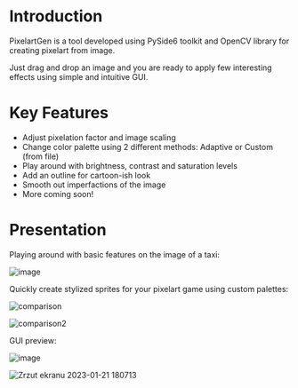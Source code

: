 # Introduction
PixelartGen is a tool developed using PySide6 toolkit and OpenCV library for creating pixelart from image.

Just drag and drop an image and you are ready to apply few interesting effects using simple and intuitive GUI.

# Key Features
- Adjust pixelation factor and image scaling
- Change color palette using 2 different methods: Adaptive or Custom (from file)
- Play around with brightness, contrast and saturation levels
- Add an outline for cartoon-ish look
- Smooth out imperfactions of the image
- More coming soon!

# Presentation

Playing around with basic features on the image of a taxi:

![image](https://user-images.githubusercontent.com/87280929/213887329-80f2dc43-ecb5-492f-b01c-9e06af805ff0.png)

Quickly create stylized sprites for your pixelart game using custom palettes:

![comparison](https://user-images.githubusercontent.com/87280929/213887942-d62dffa5-83c6-4344-85a0-bef2b83ffbb3.png)

![comparison2](https://user-images.githubusercontent.com/87280929/213887981-edbcb965-d765-48b9-9f83-b941911f3a69.png)






GUI preview:

![image](https://user-images.githubusercontent.com/87280929/213886925-8c972f5f-ea49-420b-9225-b86c1c1eb1ed.png)


![Zrzut ekranu 2023-01-21 180713](https://user-images.githubusercontent.com/87280929/213878866-7aebeff8-d7cc-43a5-a5a0-66b774c5e365.png)

